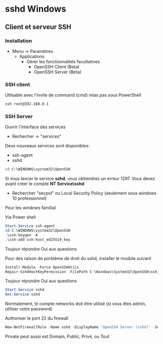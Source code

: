 # sshd Windows

## Client et serveur SSH

### Installation
- Menu -> Paramètres
  - Applications
    - Gérer les fonctionnalités facultatives
      - OpenSSH Client (Beta)
      - OpenSSH Server (Beta)

### SSH client
Utlisable avec l'invite de command (cmd) mias pas sous PowerShell

```cmd
ssh root@192.168.0.1
```

### SSH Server
Ouvrir l'interface des services
- Rechecher -> "services"

Deux nouveaux services sont disponibles:
- ssh-agent
- sshd

```cmd
cd C:\WINDOWS\system32\OpenSSH
```

Si vous lancer le service **sshd**, vous obtiendrez un erreur 1297.
Vous devez avant créer le compte **NT Service\sshd**
- Rechercher "secpol" ou Local Security Policy (seulement sous windows 10 professionnel)

Pour les windows familial




Via Power shell
```powershell
Start-Service ssh-agent
cd C:\WINDOWS\system32\OpenSSH
.\ssh-keygen -A
.\ssh-add ssh-host_ed25519_key
```

Toujour répondre Oui aux questions

Pour des raison de porblème de droit du sshd, installer le module suivant
```powershell
Install-Module -Force OpenSSHUtils
Repair-SshdHostKeyPermission -FilePath C:\Windows\System32\OpenSSH\ssh_host_ed25519_key
```
Toujour répondre Oui aux questions

```powershell
Start-Service sshd
Get-Service sshd
```


Normalement, le compte networks doit être utilisé (si vous êtes admin, utiliser votre password)


Authoriser le port 22 du firewall
```powershell
New-NetFirewallRule -Name sshd -DisplayName 'OpenSSH Server (sshd)' -Service sshd -Enable True -Direction Inbound -Protocol TCP -Action Allow -Profile Private
```
Private peut aussi est Domain, Public, Privé, ou Tout
